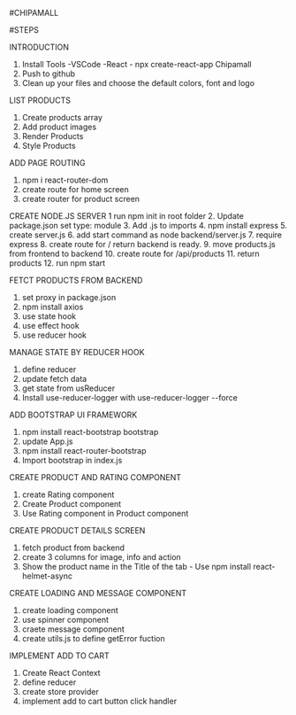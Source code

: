 #CHIPAMALL

#STEPS

INTRODUCTION

1. Install Tools
   -VSCode
   -React - npx create-react-app Chipamall
2. Push to github
3. Clean up your files and choose the default colors, font and logo

LIST PRODUCTS

1. Create products array
2. Add product images
3. Render Products
4. Style Products

ADD PAGE ROUTING

1. npm i react-router-dom
2. create route for home screen
3. create router for product screen

CREATE NODE.JS SERVER
1 run npm init in root folder 2. Update package.json set type: module 3. Add .js to imports 4. npm install express 5. create server.js 6. add start command as node backend/server.js 7. require express 8. create route for / return backend is ready. 9. move products.js from frontend to backend 10. create route for /api/products 11. return products 12. run npm start

FETCT PRODUCTS FROM BACKEND

1. set proxy in package.json
2. npm install axios
3. use state hook
4. use effect hook
5. use reducer hook

MANAGE STATE BY REDUCER HOOK

1. define reducer
2. update fetch data
3. get state from usReducer
4. Install use-reducer-logger with use-reducer-logger --force

ADD BOOTSTRAP UI FRAMEWORK

1. npm install react-bootstrap bootstrap
2. update App.js
3. npm install react-router-bootstrap
4. Import bootstrap in index.js

CREATE PRODUCT AND RATING COMPONENT

1. create Rating component
2. Create Product component
3. Use Rating component in Product component

CREATE PRODUCT DETAILS SCREEN

1. fetch product from backend
2. create 3 columns for image, info and action
3. Show the product name in the Title of the tab - Use npm install react-helmet-async

CREATE LOADING AND MESSAGE COMPONENT

1. create loading component
2. use spinner component
3. craete message component
4. create utils.js to define getError fuction

IMPLEMENT ADD TO CART

1. Create React Context
2. define reducer
3. create store provider
4. implement add to cart button click handler
